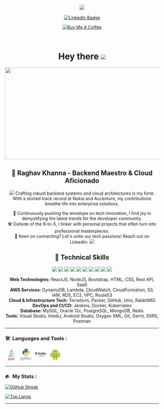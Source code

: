 <p align="center"><img src="https://media.giphy.com/media/M9gbBd9nbDrOTu1Mqx/giphy.gif" width="100"/></p>
<p align="center">
<a href="https://www.linkedin.com/in/raghavkhanna222/"><img src="https://img.shields.io/badge/LinkedIn-blue?style=for-the-badge&logo=linkedin&logoColor=white" alt="LinkedIn Badge"></a>
</p>
<p align="center">
<a href="https://www.buymeacoffee.com/raghav222kp" target="_blank"><img src="https://cdn.buymeacoffee.com/buttons/default-orange.png" alt="Buy Me A Coffee" height="41" width="174"></a>
</p>
<p align="center"><img src="https://komarev.com/ghpvc/?username=rkhanna222&style=flat-square&color=blue" alt=""></p>

<h1 align="center">Hey there <img src="https://media.giphy.com/media/hvRJCLFzcasrR4ia7z/giphy.gif" width="40"></h1>

<p align="center"><img src="https://media.giphy.com/media/dWesBcTLavkZuG35MI/giphy.gif" width="600" height="300"/></p>

<h2 align="center">🚀 Raghav Khanna - Backend Maestro & Cloud Aficionado</h2>

<p align="center">
  <img src="https://media.giphy.com/media/WUlplcMpOCEmTGBtBW/giphy.gif" width="30">
  Crafting robust backend systems and cloud architectures is my forte. With a storied track record at Nokia and Accenture, my contributions breathe life into enterprise solutions.
</p>

<p align="center">
  🌟 Continuously pushing the envelope on tech innovation, I find joy in demystifying the latest trends for the developer community.<br>
  🛠️ Outside of the 9-to-5, I tinker with personal projects that often turn into professional masterpieces.<br>
  💬 Keen on connecting? Let's unite our tech passions! Reach out on LinkedIn: 
  <a href="https://www.linkedin.com/in/raghavkhanna222/">
    <img src="https://img.shields.io/badge/-Raghav%20Khanna-blue?style=flat&logo=Linkedin&logoColor=white">
  </a>
</p>

<h2 align="center">🔧 Technical Skills</h2>
<p align="center">
  <code><img height="50" src="https://cdn.jsdelivr.net/gh/devicons/devicon/icons/java/java-original.svg"></code>
  <code><img height="50" src="https://cdn.jsdelivr.net/gh/devicons/devicon/icons/python/python-original.svg"></code>
  <code><img height="50" src="https://cdn.jsdelivr.net/gh/devicons/devicon/icons/kotlin/kotlin-original.svg"></code>
  <code><img height="50" src="https://cdn.jsdelivr.net/gh/devicons/devicon/icons/javascript/javascript-original.svg"></code>
  <code><img height="50" src="https://cdn.jsdelivr.net/gh/devicons/devicon/icons/go/go-original.svg"></code>
  <code><img height="50" src="https://cdn.jsdelivr.net/gh/devicons/devicon/icons/react/react-original.svg"></code>
  <code><img height="50" src="https://cdn.jsdelivr.net/gh/devicons/devicon/icons/nodejs/nodejs-original.svg"></code>
  <code><img height="50" src="https://cdn.jsdelivr.net/gh/devicons/devicon/icons/docker/docker-original.svg"></code>
  <code><img height="50" src="https://cdn.jsdelivr.net/gh/devicons/devicon/icons/kubernetes/kubernetes-plain.svg"></code>
  <code><img height="50" src="https://cdn.jsdelivr.net/gh/devicons/devicon/icons/amazonwebservices/amazonwebservices-original.svg"></code>
  <!-- Add more icons as needed -->
</p>

<p align="center">
  <strong>Web Technologies:</strong> ReactJS, NodeJS, Bootstrap, HTML, CSS, Rest API, SaaS<br>
  <strong>AWS Services:</strong> DynamoDB, Lambda, CloudWatch, CloudFormation, S3, IAM, RDS, EC2, VPC, Route53<br>
  <strong>Cloud & Infrastructure Tech:</strong> Terraform, Packer, GitHub, Unix, RabbitMQ<br>
  <strong>DevOps and CI/CD:</strong> Jenkins, Docker, Kubernetes<br>
  <strong>Database:</strong> MySQL, Oracle 12c, PostgreSQL, MongoDB, Redis<br>
  <strong>Tools:</strong> Visual Studio, IntelliJ, Android Studio, Oxygen XML, Git, Gerrit, SSRS, Postman<br>
</p>


---


### 🛠 &nbsp;Languages and Tools :

<p>
<img src="https://github.com/devicons/devicon/blob/master/icons/java/java-original-wordmark.svg" title="Java" alt="Java" width="40" height="40"/>&nbsp;
<img src="https://github.com/devicons/devicon/blob/master/icons/python/python-original-wordmark.svg" title="Python" alt="Python" width="40" height="40"/>&nbsp;
<img src="https://github.com/devicons/devicon/blob/master/icons/kotlin/kotlin-original-wordmark.svg" title="Kotlin" alt="Kotlin" width="40" height="40"/>&nbsp;
<img src="https://github.com/devicons/devicon/blob/master/icons/android/android-original.svg" title="Android" alt="Android" width="40" height="40"/>&nbsp;

</p>

---

### 🔥 &nbsp; My Stats :
[![GitHub Streak](http://github-readme-streak-stats.herokuapp.com?user=rkhanna222&theme=dark&background=000000)](https://git.io/streak-stats)

[![Top Langs](https://github-readme-stats.vercel.app/api/top-langs/?username=rkhanna222&layout=compact&theme=vision-friendly-dark)](https://github.com/anuraghazra/github-readme-stats)

---

